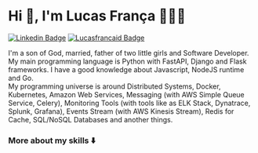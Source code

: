 # Hi 👋, I'm Lucas França 🧑🏻‍💻

[![Linkedin Badge](https://img.shields.io/badge/-Linkedin-black?style=for-the-badge&logo=Linkedin&logoColor=white&link=https://www.linkedin.com/in/lucasfrancaid/)](https://www.linkedin.com/in/lucasfrancaid/) 
[![Lucasfrancaid Badge](https://img.shields.io/badge/-Lucasfrancaid.com.br-black?style=for-the-badge&logo=Next.js&logoColor=white&link=https://lucasfrancaid.com.br/)](https://lucasfrancaid.com.br/) 

I'm a son of God, married, father of two little girls and Software Developer.  
My main programming language is Python with FastAPI, Django and Flask frameworks. I have a good knowledge about Javascript, NodeJS runtime and Go.  
My programming universe is around Distributed Systems, Docker, Kubernetes, Amazon Web Services, Messaging (with AWS Simple Queue Service, Celery), Monitoring Tools (with tools like as ELK Stack, Dynatrace, Splunk, Grafana), Events Stream (with AWS Kinesis Stream), Redis for Cache, SQL/NoSQL Databases and another things.

### More about my skills ⬇️

